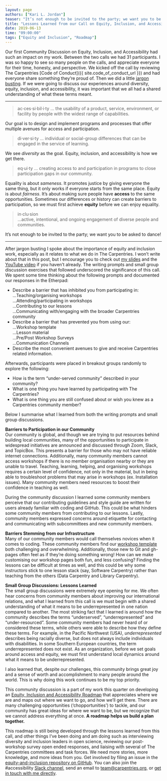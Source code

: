```yaml
---
layout: page
authors: ["Kari L. Jordan"]
teaser: "It’s not enough to be invited to the party; we want you to be asked to dance!"
title: "Lessons Learned from our Call on Equity, Inclusion, and Accessibility"
date: 2019-06-13
time: "09:00:00"
tags: ["Equity and Inclusion", "Roadmap"]
---
```

Our first Community Discussion on Equity, Inclusion, and Accessibility had such an impact on my work. Between the two calls we had 31 participants. I was so happy to see so many people on the calls, and appreciate everyone for their time, honesty, and perspective. We kicked off the call by reviewing The Carpentries [Code of Conduct]({{ site.code_of_conduct_url }}) and had everyone share something they’re proud of. Then we did a little [jargon busting](https://en.wikipedia.org/wiki/Jargon). If we were going to discuss our experiences around diversity, equity, inclusion, and accessibility, it was important that we all had a shared understanding of what these terms meant.

---

> ac·ces·si·bil·i·ty
… the usability of a product, service, environment, or facility by people with the widest range of capabilities.

Our goal is to design and implement programs and processes that offer multiple avenues for access and participation.

> di·ver·si·ty
… individual or social-group differences that can be engaged in the service of learning.  

We see *diversity* as the goal. Equity, inclusion, and accessibility is how we get there.  

> eq·ui·ty
… creating access to and participation in programs to close participation gaps in our community.  

Equality is about *sameness*. It promotes justice by giving everyone the same thing, but it only works if everyone starts from the same place. Equity is about *fairness*. It’s about making sure people have __access__ to the same opportunities. Sometimes our differences or history can create barriers to participation, so we must first achieve __equity__ before we can enjoy equality.  

> in·clu·sion   
...active, intentional, and ongoing engagement of diverse people and communities.  

It’s not enough to be invited to the party; we want you to be asked to dance!

---


After jargon busting I spoke about the importance of equity and inclusion work, especially as it relates to what we do in The Carpentries. I won’t write about that in this post, but I encourage you to check out [my slides](https://docs.google.com/presentation/d/1zzRVatAVhxJ4eVWqAezsUCVNbQHWGlBRzsPfCUM-pl8/edit#slide=id.g513b754d06_0_345) and the [YouTube video](https://www.youtube.com/watch?v=npJcMKUKVwc) if you haven’t already.
The writing prompts and small group discussion exercises that followed underscored the significance of this call. We spent some time thinking about the following prompts and documented our responses in the Etherpad:

+ Describe a barrier that has inhibited you from participating in:  
...Teaching/organising workshops   
...Attending/participating in workshops   
...Contributing to our lessons   
...Communicating with/engaging with the broader Carpentries community   
+ Describe a barrier that has prevented you from using our:  
...Workshop template   
...Lesson material   
...Pre/Post Workshop Surveys   
...Communication Channels   
+ Describe the most convenient avenues to give and receive Carpentries related information.

Afterwards, participants were placed in breakout groups randomly to explore the following:

+ How is the term “under-served community” described in your community?
+ What is one thing you have learned by participating with The Carpentries?
+ What is one thing you are still confused about or wish you knew as a Carpentries community member?

Below I summarise what I learned from both the writing prompts and small group discussions.

__Barriers to Participation in our Community__  
Our community is global, and though we are trying to put resources behind building local communities, many of the opportunities to participate in widespread initiatives are announced and discussed through Zoom, Slack, and TopicBox. This presents a barrier for those who may not have reliable internet connections. Additionally, many community members cannot access workshops if there is no member organisation nearby or they are unable to travel. Teaching, learning, helping, and organising workshops requires a certain level of confidence, not only in the material, but in being able to troubleshoot problems that may arise in workshops (ex. Installation issues). Many community members need resources to boost their confidence in teaching as well.

During the community discussion I learned some community members perceive that our contributing guidelines and style guide are written for users already familiar with coding and GitHub. This could be what hinders some community members from contributing to our lessons. Lastly, community members expressed concerns around etiquette for contacting and communicating with subcommittees and new community members.

__Barriers Stemming from our Infrastructure__  
Many of our community members would call themselves novices when it comes to coding. These community members find our [workshop template](https://carpentries.github.io/workshop-template/) both challenging and overwhelming. Additionally, those new to Git and gh-pages often feel as if they’re doing something wrong! How can we make customising our workshop pages both fun, and less confusing? Finding the lessons can be difficult at times as well, and this could be why some instructors stick to one lesson stack (say, Software Carpentry) rather than teaching from the others (Data Carpentry and Library Carpentry).

__Small Group Discussions: Lessons Learned__  
The small group discussions were extremely eye opening for me. We often hear concerns from community members about improving our international relations, and what I learned from this call is we must begin with a shared understanding of what it means to be underrepresented in one nation compared to another. The most striking fact that I learned is around how the community describes the terms “underserved”, “underrepresented” and “under-resourced”. Some community members had never heard of or considered these terms, while others were able to describe how they define these terms. For example, in the Pacific Northwest (USA), *underrepresented* describes being racially diverse, but does not always include individuals with disabilities. In some Southern European countries, the term underrepresented does not exist. As an organization, before we set goals around access and equity, we must first understand local dynamics around what it means to be underrepresented.

I also learned that, despite our challenges, this community brings great joy and a sense of worth and accomplishment to many people around the world. This is why doing this work continues to be my top priority.

This community discussion is a part of my work this quarter on developing an [Equity, Inclusion and Accessibility Roadmap](https://carpentries.org/blog/2019/05/equity-inclusion-accessibility-roadmap/) that appreciates where we are and maps out where we want to go, and how we’ll get there. There are many challenging opportunities (‘chopportunities’) to tackle, and our community has great ideas for where we want to be, but we recognize that we cannot address everything at once. __A roadmap helps us build a plan together.__

This roadmap is still being developed through the lessons learned from this call, and other things I’ve been doing and am doing such as interviewing diversity and inclusion leaders in open science, reviewing our post-workshop survey open ended responses, and liaising with several of The Carpentries committees and task forces. We need more stories, more knowledge, and more ideas from you. Get involved by filing an issue in the [equity-and-inclusion repository on GitHub](https://github.com/carpentries/equity-and-inclusion). You can also join the #accessibility [Slack channel](https://swc-slack-invite.herokuapp.com), send an email to [team@carpentries.org](mailto:team@carpentries.org), or [get in touch with me directly](mailto:kariljordan@carpentries.org).
